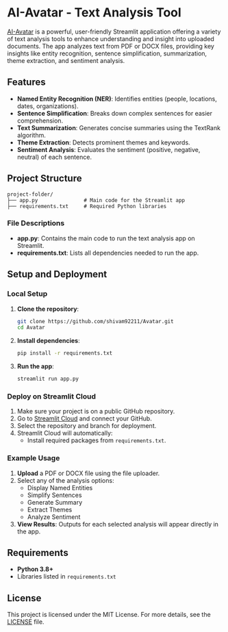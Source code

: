# AI-Avatar - Text Analysis Tool

[AI-Avatar](https://avatarr.streamlit.app/) is a powerful, user-friendly Streamlit application offering a variety of text analysis tools to enhance understanding and insight into uploaded documents. The app analyzes text from PDF or DOCX files, providing key insights like entity recognition, sentence simplification, summarization, theme extraction, and sentiment analysis.

## Features

- **Named Entity Recognition (NER)**: Identifies entities (people, locations, dates, organizations).
- **Sentence Simplification**: Breaks down complex sentences for easier comprehension.
- **Text Summarization**: Generates concise summaries using the TextRank algorithm.
- **Theme Extraction**: Detects prominent themes and keywords.
- **Sentiment Analysis**: Evaluates the sentiment (positive, negative, neutral) of each sentence.

## Project Structure

```plaintext
project-folder/
├── app.py               # Main code for the Streamlit app
├── requirements.txt     # Required Python libraries
```

### File Descriptions

- **app.py**: Contains the main code to run the text analysis app on Streamlit.
- **requirements.txt**: Lists all dependencies needed to run the app.

## Setup and Deployment

### Local Setup

1. **Clone the repository**:
   ```bash
   git clone https://github.com/shivam92211/Avatar.git
   cd Avatar
   ```

2. **Install dependencies**:
   ```bash
   pip install -r requirements.txt
   ```

3. **Run the app**:
   ```bash
   streamlit run app.py
   ```

### Deploy on Streamlit Cloud

1. Make sure your project is on a public GitHub repository.
2. Go to [Streamlit Cloud](https://share.streamlit.io/) and connect your GitHub.
3. Select the repository and branch for deployment.
4. Streamlit Cloud will automatically:
   - Install required packages from `requirements.txt`.

### Example Usage

1. **Upload** a PDF or DOCX file using the file uploader.
2. Select any of the analysis options:
   - Display Named Entities
   - Simplify Sentences
   - Generate Summary
   - Extract Themes
   - Analyze Sentiment
3. **View Results**: Outputs for each selected analysis will appear directly in the app.

## Requirements

- **Python 3.8+**
- Libraries listed in `requirements.txt`

## License

This project is licensed under the MIT License. For more details, see the [LICENSE](LICENSE) file.
